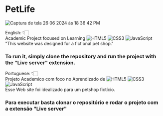 # PetLife

![Captura de tela 26 06 2024 às 18 36 42 PM](https://github.com/kaiqueromero/Projeto-site-PetLife/assets/159719168/2f1a957b-b356-4b0f-ab44-9d1d949bc26e)

English: 👇🏻 <br>
 Academic Project focused on Learning 
 ![HTML5](https://img.shields.io/badge/-HTML5-232323?style=flat&labelColor=E34F26&logo=html5&logoColor=ffffff)
 ![CSS3](https://img.shields.io/badge/-CSS3-232323?style=flat&labelColor=1572B6&logo=css3&logoColor=ffffff)
 ![JavaScript](https://img.shields.io/badge/-JavaScript-232323?style=flat&labelColor=000000&logo=javascript&logoColor=F7DF1E) <br>
 "This website was designed for a fictional pet shop."

### To run it, simply clone the repository and run the project with the "Live server" extension.

Portuguese: 👇🏻 <br>
Projeto Academico com foco no Aprendizado de
 ![HTML5](https://img.shields.io/badge/-HTML5-232323?style=flat&labelColor=E34F26&logo=html5&logoColor=ffffff)
 ![CSS3](https://img.shields.io/badge/-CSS3-232323?style=flat&labelColor=1572B6&logo=css3&logoColor=ffffff)
 ![JavaScript](https://img.shields.io/badge/-JavaScript-232323?style=flat&labelColor=000000&logo=javascript&logoColor=F7DF1E) <br>
 Esse Web site foi idealizado para um petshop fictício.

 ### Para executar basta clonar o repositório e rodar o projeto com a extensão "Live server" 
